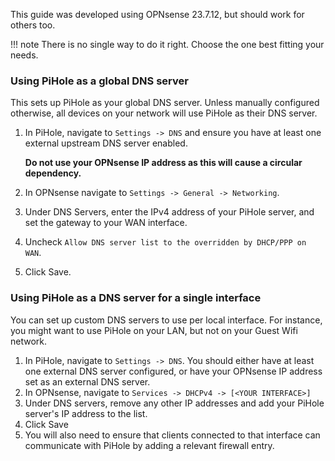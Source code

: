 This guide was developed using OPNsense 23.7.12, but should work for others too.

!!! note There is no single way to do it right. Choose the one best fitting your needs.

### Using PiHole as a global DNS server

This sets up PiHole as your global DNS server. Unless manually configured otherwise, all devices on your network will use PiHole as their DNS server.

1. In PiHole, navigate to `Settings -> DNS` and ensure you have at least one external upstream DNS server enabled.

   **Do not use your OPNsense IP address as this will cause a circular dependency.**

2. In OPNsense navigate to `Settings -> General -> Networking`.
3. Under DNS Servers, enter the IPv4 address of your PiHole server, and set the gateway to your WAN interface.
4. Uncheck `Allow DNS server list to the overridden by DHCP/PPP on WAN`.
5. Click Save.

### Using PiHole as a DNS server for a single interface

You can set up custom DNS servers to use per local interface. For instance, you might want to use PiHole on your LAN, but not on your Guest Wifi network.

1. In PiHole, navigate to `Settings -> DNS`. You should either have at least one external DNS server configured, or have your OPNsense IP address set as an external DNS server.
2. In OPNsense, navigate to `Services -> DHCPv4 -> [<YOUR INTERFACE>]`
3. Under DNS servers, remove any other IP addresses and add your PiHole server's IP address to the list.
4. Click Save
5. You will also need to ensure that clients connected to that interface can communicate with PiHole by adding a relevant firewall entry.
